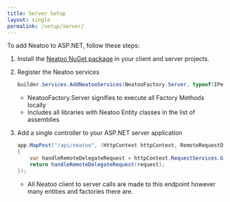 ```yaml
---
title: Server Setup
layout: single
permalink: /setup/server/
---
```


To add Neatoo to ASP.NET, follow these steps:

1. Install the [Neatoo NuGet package](https://www.nuget.org/packages/Neatoo) in your client and server projects.
2. Register the Neatoo services

    ```csharp
    builder.Services.AddNeatooServices(NeatooFactory.Server, typeof(IPerson).Assembly);
    ```
    - NeatooFactory.Server signifies to execute all Factory Methods locally
    - Includes all libraries with Neatoo Entity classes in the list of assemblies

3. Add a single controller to your ASP.NET server application

    ```csharp
    app.MapPost("/api/neatoo", (HttpContext httpContext, RemoteRequestDto request) =>
    {
        var handleRemoteDelegateRequest = httpContext.RequestServices.GetRequiredService<HandleRemoteDelegateRequest>();
        return handleRemoteDelegateRequest(request);
    });
    ```

    - All Neatoo client to server calls are made to this endpoint however many entities and factories there are.
  
